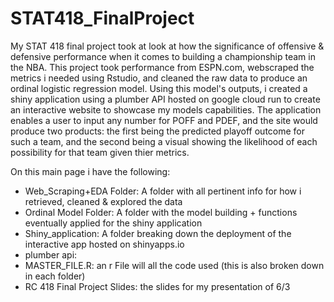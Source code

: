 # STAT418_FinalProject

My STAT 418 final project took at look at how the significance of offensive & defensive performance when it comes to building a championship team in the NBA. This project took performance from ESPN.com, webscraped the metrics i needed using Rstudio, and cleaned the raw data to produce an ordinal logistic regression model. Using this model's outputs, i created a shiny application using a plumber API hosted on google cloud run to create an interactive website to showcase my models capabilities. The application enables a user to input any number for POFF and PDEF, and the site would produce two products: the first being the predicted playoff outcome for such a team, and the second being a visual showing the likelihood of each possibility for that team given thier metrics.

On this main page i have the following:
- Web_Scraping+EDA Folder: A folder with all pertinent info for how i retrieved, cleaned & explored the data
- Ordinal Model Folder: A folder with the model building + functions eventually applied for the shiny application
- Shiny_application: A folder breaking down the deployment of the interactive app hosted on shinyapps.io
- plumber api:
- MASTER_FILE.R: an r File will all the code used (this is also broken down in each folder)
- RC 418 Final Project Slides: the slides for my presentation of 6/3
